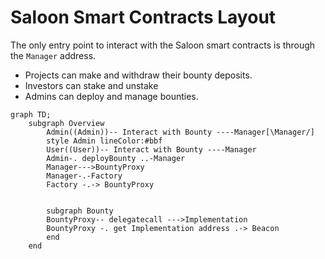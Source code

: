 # Saloon Smart Contracts Layout

The only entry point to interact with the Saloon smart contracts is through the `Manager` address.

- Projects can make and withdraw their bounty deposits.
- Investors can stake and unstake
- Admins can deploy and manage bounties.

```mermaid
graph TD;
    subgraph Overview
        Admin((Admin))-- Interact with Bounty ----Manager[\Manager/]
        style Admin lineColor:#bbf
        User((User))-- Interact with Bounty ----Manager
        Admin-. deployBounty ..-Manager
        Manager--->BountyProxy
        Manager-.-Factory
        Factory -.-> BountyProxy


        subgraph Bounty
        BountyProxy-- delegatecall --->Implementation
        BountyProxy -. get Implementation address .-> Beacon
        end
    end

```
